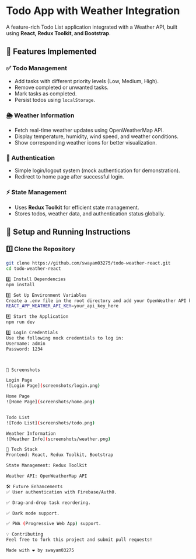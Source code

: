 # Todo App with Weather Integration

A feature-rich Todo List application integrated with a Weather API, built using **React, Redux Toolkit, and Bootstrap**.

## 📌 Features Implemented

### ✅ Todo Management
- Add tasks with different priority levels (Low, Medium, High).
- Remove completed or unwanted tasks.
- Mark tasks as completed.
- Persist todos using `localStorage`.

### 🌦 Weather Information
- Fetch real-time weather updates using OpenWeatherMap API.
- Display temperature, humidity, wind speed, and weather conditions.
- Show corresponding weather icons for better visualization.

### 🔐 Authentication
- Simple login/logout system (mock authentication for demonstration).
- Redirect to home page after successful login.

### ⚡ State Management
- Uses **Redux Toolkit** for efficient state management.
- Stores todos, weather data, and authentication status globally.

## 🚀 Setup and Running Instructions

### 1️⃣ Clone the Repository
```sh
git clone https://github.com/swayam03275/todo-weather-react.git
cd todo-weather-react

2️⃣ Install Dependencies
npm install

3️⃣ Set Up Environment Variables
Create a .env file in the root directory and add your OpenWeather API key:
REACT_APP_WEATHER_API_KEY=your_api_key_here

4️⃣ Start the Application
npm run dev

5️⃣ Login Credentials
Use the following mock credentials to log in:
Username: admin
Password: 1234



📸 Screenshots

Login Page
![Login Page](screenshots/login.png)

Home Page
![Home Page](screenshots/home.png)


Todo List
![Todo List](screenshots/todo.png)

Weather Information
![Weather Info](screenshots/weather.png)

📜 Tech Stack
Frontend: React, Redux Toolkit, Bootstrap

State Management: Redux Toolkit

Weather API: OpenWeatherMap API

🛠 Future Enhancements
✅ User authentication with Firebase/Auth0.

✅ Drag-and-drop task reordering.

✅ Dark mode support.

✅ PWA (Progressive Web App) support.

💡 Contributing
Feel free to fork this project and submit pull requests!

Made with ❤️ by swayam03275




